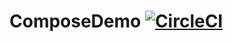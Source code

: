 # ComposeDemo [![CircleCI](https://dl.circleci.com/status-badge/img/gh/x1210x/AndroidDemo/tree/main.svg?style=shield)](https://dl.circleci.com/status-badge/redirect/gh/x1210x/AndroidDemo/tree/main)